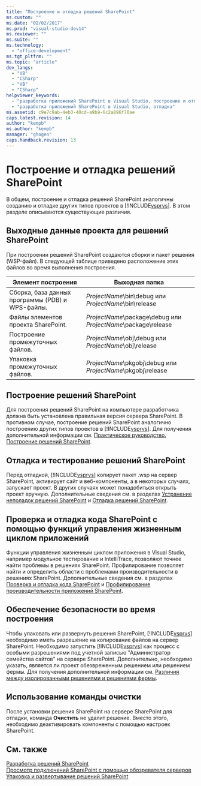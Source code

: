 ```yaml
---
title: "Построение и отладка решений SharePoint"
ms.custom: ""
ms.date: "02/02/2017"
ms.prod: "visual-studio-dev14"
ms.reviewer: ""
ms.suite: ""
ms.technology: 
  - "office-development"
ms.tgt_pltfrm: ""
ms.topic: "article"
dev_langs: 
  - "VB"
  - "CSharp"
  - "VB"
  - "CSharp"
helpviewer_keywords: 
  - "разработка приложений SharePoint в Visual Studio, построение и отладка"
  - "разработка приложений SharePoint в Visual Studio, отладка"
ms.assetid: c9e7c9ab-4eb3-40cd-a9b9-6c2a896f70ae
caps.latest.revision: 14
author: "kempb"
ms.author: "kempb"
manager: "ghogen"
caps.handback.revision: 13
---
```

# Построение и отладка решений SharePoint
  В общем, построение и отладка решений SharePoint аналогичны созданию и отладке других типов проектов в [!INCLUDE[vsprvs](../sharepoint/includes/vsprvs-md.md)].  В этом разделе описываются существующие различия.  
  
## Выходные данные проекта для решений SharePoint  
 При построении решений SharePoint создаются сборки и пакет решения \(WSP\-файл\).  В следующей таблице приведено расположение этих файлов во время выполнения построения.  
  
|Элемент построения|Выходная папка|  
|------------------------|--------------------|  
|Сборка, база данных программы \(PDB\) и WPS\-файлы.|*ProjectName*\\bin\\debug или *ProjectName*\\bin\\release|  
|Файлы элементов проекта SharePoint.|*ProjectName*\\package\\debug или *ProjectName*\\package\\release|  
|Построение промежуточных файлов.|*ProjectName*\\obj\\debug или *ProjectName*\\obj\\release|  
|Упаковка промежуточных файлов.|*ProjectName*\\pkgobj\\debug или *ProjectName*\\pkgobj\\release|  
  
## Построение решений SharePoint  
 Для построения решений SharePoint на компьютере разработчика должна быть установлена правильная версия сервера SharePoint.  В противном случае, построение решений SharePoint аналогично построению других типов проектов в [!INCLUDE[vsprvs](../sharepoint/includes/vsprvs-md.md)].  Для получения дополнительной информации см. [Практическое руководство. Построение решений SharePoint](../sharepoint/how-to-build-sharepoint-solutions.md).  
  
## Отладка и тестирование решений SharePoint  
 Перед отладкой, [!INCLUDE[vsprvs](../sharepoint/includes/vsprvs-md.md)] копирует пакет .wsp на сервер SharePoint, активирует сайт и веб\-компоненты, а в некоторых случаях, запускает проект.  В других случаях может понадобиться открыть проект вручную.  Дополнительные сведения см. в разделах [Устранение неполадок решений SharePoint](../sharepoint/troubleshooting-sharepoint-solutions.md) и [Отладка решений SharePoint](../sharepoint/debugging-sharepoint-solutions.md).  
  
## Проверка и отладка кода SharePoint с помощью функций управления жизненным циклом приложений  
 Функции управления жизненным циклом приложения в Visual Studio, например модульное тестирование и IntelliTrace, позволяют точнее найти проблемы в решениях SharePoint.  Профилирование позволяет найти и определить области с проблемами производительности в решениях SharePoint.  Дополнительные сведения см. в разделах [Проверка и отладка кода SharePoint](../sharepoint/verifying-and-debugging-sharepoint-code.md) и [Профилирование производительности приложений SharePoint](../sharepoint/profiling-the-performance-of-sharepoint-applications.md).  
  
## Обеспечение безопасности во время построения  
 Чтобы упаковать или развернуть решения SharePoint, [!INCLUDE[vsprvs](../sharepoint/includes/vsprvs-md.md)] необходимо иметь разрешение на копирование файлов на сервер SharePoint.  Необходимо запустить [!INCLUDE[vsprvs](../sharepoint/includes/vsprvs-md.md)] как процесс с особыми разрешениями под учетной записью "Администратор семейства сайтов" на сервере SharePoint.  Дополнительно, необходимо указать, является ли проект обезвреженным решением или решением фермы.  Для получения дополнительной информации см. [Различия между изолированными решениями и решениями фермы](../sharepoint/differences-between-sandboxed-and-farm-solutions.md).  
  
## Использование команды очистки  
 После установки решения SharePoint на сервере SharePoint для отладки, команда **Очистить** не удалит решение.  Вместо этого, необходимо деактивировать компоненты с помощью настроек SharePoint.  
  
## См. также  
 [Разработка решений SharePoint](../sharepoint/developing-sharepoint-solutions.md)   
 [Просмотр подключений SharePoint с помощью обозревателя серверов](../sharepoint/browsing-sharepoint-connections-using-server-explorer.md)   
 [Упаковка и развертывание решений SharePoint](../sharepoint/packaging-and-deploying-sharepoint-solutions.md)  
  
  